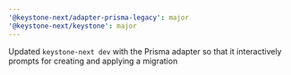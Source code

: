 ```yaml
---
'@keystone-next/adapter-prisma-legacy': major
'@keystone-next/keystone': major
---
```


Updated `keystone-next dev` with the Prisma adapter so that it interactively prompts for creating and applying a migration
